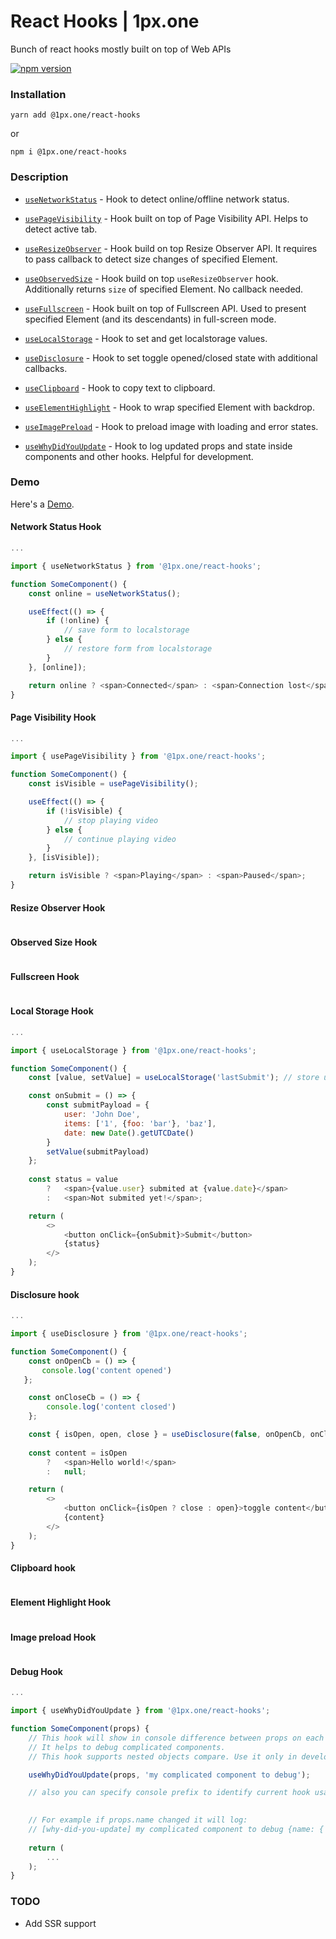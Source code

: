 # React Hooks | 1px.one

Bunch of react hooks mostly built on top of Web APIs

[![npm version](https://img.shields.io/npm/v/@1px.one/react-hooks.svg?style=flat-square)](https://www.npmjs.com/package/@1px.one/react-hooks)


### Installation
    yarn add @1px.one/react-hooks
    
  or
    
    npm i @1px.one/react-hooks


### Description
* [`useNetworkStatus`](#network-status-hook) - Hook to detect online/offline network status.

* [`usePageVisibility`](#page-visibility-hook) - Hook built on top of Page Visibility API. Helps to detect active tab.

* [`useResizeObserver`](#resize-observer-hook) - Hook build on top Resize Observer API. It requires to pass callback to detect size changes of specified Element.

* [`useObservedSize`](#observed-size-hook) - Hook build on top `useResizeObserver` hook. Additionally returns `size` of specified Element. No callback needed.

* [`useFullscreen`](#fullscreen-hook) - Hook built on top of Fullscreen API. Used to present specified Element (and its descendants) in full-screen mode. 

* [`useLocalStorage`](#local-storage-hook) - Hook to set and get localstorage values.

* [`useDisclosure`](#disclosure-hook) - Hook to set toggle opened/closed state with additional callbacks.

* [`useClipboard`](#clipboard-hook) - Hook to copy text to clipboard.

* [`useElementHighlight`](#element-highlight-hook) - Hook to wrap specified Element with backdrop.

* [`useImagePreload`](#image-preload-hook) - Hook to preload image with loading and error states.

* [`useWhyDidYouUpdate`](#debug-hook) - Hook to log updated props and state inside components and other hooks. Helpful for development.


### Demo

Here's a [Demo](https://1pxone.github.io/react-hooks).

#### Network Status Hook

```javascript
...

import { useNetworkStatus } from '@1px.one/react-hooks';

function SomeComponent() {
    const online = useNetworkStatus();

    useEffect(() => {
        if (!online) {
            // save form to localstorage
        } else {
            // restore form from localstorage
        }
    }, [online]);

    return online ? <span>Connected</span> : <span>Connection lost</span>;
}
```

#### Page Visibility Hook

```javascript
...

import { usePageVisibility } from '@1px.one/react-hooks';

function SomeComponent() {
    const isVisible = usePageVisibility();

    useEffect(() => {
        if (!isVisible) {
            // stop playing video
        } else {
            // continue playing video
        }
    }, [isVisible]);

    return isVisible ? <span>Playing</span> : <span>Paused</span>;
}
```

#### Resize Observer Hook

```javascript
```

#### Observed Size Hook

```javascript
```

#### Fullscreen Hook

```javascript
```

#### Local Storage Hook

```javascript
...

import { useLocalStorage } from '@1px.one/react-hooks';

function SomeComponent() {
    const [value, setValue] = useLocalStorage('lastSubmit'); // store under the 'lastSubmit' key in LS

    const onSubmit = () => {
        const submitPayload = {
            user: 'John Doe',
            items: ['1', {foo: 'bar'}, 'baz'],
            date: new Date().getUTCDate()
        }       
        setValue(submitPayload)
    }; 
  
    const status = value 
        ?   <span>{value.user} submited at {value.date}</span>
        :   <span>Not submited yet!</span>;

    return (
        <>
            <button onClick={onSubmit}>Submit</button>
            {status}
        </>
    );
}
```

#### Disclosure hook

```javascript
...

import { useDisclosure } from '@1px.one/react-hooks';

function SomeComponent() {
    const onOpenCb = () => {
       console.log('content opened')
   }; 

    const onCloseCb = () => {
        console.log('content closed')
    }; 

    const { isOpen, open, close } = useDisclosure(false, onOpenCb, onCloseCb);
  
    const content = isOpen 
        ?   <span>Hello world!</span>
        :   null;

    return (
        <>
            <button onClick={isOpen ? close : open}>toggle content</button>
            {content}
        </>
    );
}
```

#### Clipboard hook

```javascript
```

#### Element Highlight Hook

```javascript
```

#### Image preload Hook

```javascript
```

#### Debug Hook

```javascript
...

import { useWhyDidYouUpdate } from '@1px.one/react-hooks';

function SomeComponent(props) {
    // This hook will show in console difference between props on each render.
    // It helps to debug complicated components.
    // This hook supports nested objects compare. Use it only in development mode.

    useWhyDidYouUpdate(props, 'my complicated component to debug'); 

    // also you can specify console prefix to identify current hook usage 

   
    // For example if props.name changed it will log:
    // [why-did-you-update] my complicated component to debug {name: { from: 'Jim', to: 'Joe' }}
        
    return (
        ...
    );
}
```

### TODO
* Add SSR support
